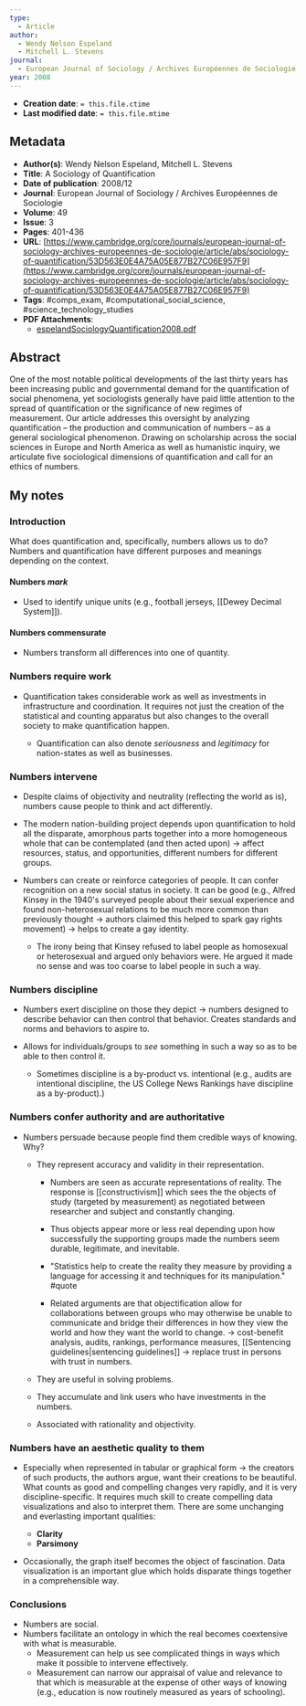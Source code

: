 ```yaml
---
type:
  - Article
author:
  - Wendy Nelson Espeland
  - Mitchell L. Stevens
journal:
  - European Journal of Sociology / Archives Européennes de Sociologie
year: 2008
---
```


* **Creation date**: `= this.file.ctime`
* **Last modified date**: `= this.file.mtime`

## Metadata

* **Author(s)**: Wendy Nelson Espeland, Mitchell L. Stevens
* **Title**: A Sociology of Quantification
* **Date of publication**: 2008/12
* **Journal**: European Journal of Sociology / Archives Européennes de Sociologie
* **Volume**: 49
* **Issue**: 3
* **Pages**: 401-436
* **URL**: [https://www.cambridge.org/core/journals/european-journal-of-sociology-archives-europeennes-de-sociologie/article/abs/sociology-of-quantification/53D563E0E4A75A05E877B27C06E957F9](https://www.cambridge.org/core/journals/european-journal-of-sociology-archives-europeennes-de-sociologie/article/abs/sociology-of-quantification/53D563E0E4A75A05E877B27C06E957F9)
* **Tags**: #comps_exam, #computational_social_science, #science_technology_studies
* **PDF Attachments**:
  * [espelandSociologyQuantification2008.pdf](zotero://open-pdf/library/items/2Q7EIP5Z)

## Abstract

One of the most notable political developments of the last thirty years has been increasing public and governmental demand for the quantification of social phenomena, yet sociologists generally have paid little attention to the spread of quantification or the significance of new regimes of measurement. Our article addresses this oversight by analyzing quantification – the production and communication of numbers – as a general sociological phenomenon. Drawing on scholarship across the social sciences in Europe and North America as well as humanistic inquiry, we articulate five sociological dimensions of quantification and call for an ethics of numbers.

## My notes

### Introduction

What does quantification and, specifically, numbers allows us to do? Numbers and quantification have different purposes and meanings depending on the context.

#### Numbers *mark*

* Used to identify unique units (e.g., football jerseys, [[Dewey Decimal System]]).

#### Numbers commensurate

* Numbers transform all differences into one of quantity.

### Numbers require work

* Quantification takes considerable work as well as investments in infrastructure and coordination. It requires not just the creation of the statistical and counting apparatus but also changes to the overall society to make quantification happen.
  
	* Quantification can also denote *seriousness* and *legitimacy* for nation-states as well as businesses.

### Numbers intervene

* Despite claims of objectivity and neutrality (reflecting the world as is), numbers cause people to think and act differently.
  
* The modern nation-building project depends upon quantification to hold all the disparate, amorphous parts together into a more homogeneous whole that can be contemplated (and then acted upon) -> affect resources, status, and opportunities, different numbers for different groups.
  
* Numbers can create or reinforce categories of people. It can confer recognition on a new social status in society. It can be good (e.g., Alfred Kinsey in the 1940's surveyed people about their sexual experience and found non-heterosexual relations to be much more common than previously thought -> authors claimed this helped to spark gay rights movement) -> helps to create a gay identity.
  
	* The irony being that Kinsey refused to label people as homosexual or heterosexual and argued only behaviors were. He argued it made no sense and was too coarse to label people in such a way.

### Numbers discipline

* Numbers exert discipline on those they depict -> numbers designed to describe behavior can then control that behavior. Creates standards and norms and behaviors to aspire to.
  
* Allows for individuals/groups to *see* something in such a way so as to be able to then control it.
  
	* Sometimes discipline is a by-product vs. intentional (e.g., audits are intentional discipline, the US College News Rankings have discipline as a by-product).)

### Numbers confer authority and are authoritative

* Numbers persuade because people find them credible ways of knowing. Why?
  
	* They represent accuracy and validity in their representation.
	  
		* Numbers are seen as accurate representations of reality. The response is [[constructivism]] which sees the the objects of study (targeted by measurement) as negotiated between researcher and subject and constantly changing.
		  
		* Thus objects appear more or less real depending upon how successfully the supporting groups made the numbers seem durable, legitimate, and inevitable.
		  
		* "Statistics help to create the reality they measure by providing a language for accessing it and techniques for its manipulation." #quote  
		  
		* Related arguments are that objectification allow for collaborations between groups who may otherwise be unable to communicate and bridge their differences in how they view the world and how they want the world to change. -> cost-benefit analysis, audits, rankings, performance measures, [[Sentencing guidelines|sentencing guidelines]] -> replace trust in persons with trust in numbers.
		  
	* They are useful in solving problems.
	* They accumulate and link users who have investments in the numbers.
	* Associated with rationality and objectivity.

### Numbers have an aesthetic quality to them

* Especially when represented in tabular or graphical form -> the creators of such products, the authors argue, want their creations to be beautiful. What counts as good and compelling changes very rapidly, and it is very discipline-specific. It requires much skill to create compelling data visualizations and also to interpret them. There are some unchanging and everlasting important qualities:
  
	* **Clarity**
	* **Parsimony**
	  
* Occasionally, the graph itself becomes the object of fascination. Data visualization is an important glue which holds disparate things together in a comprehensible way.

### Conclusions

* Numbers are social.
* Numbers facilitate an ontology in which the real becomes coextensive with what is measurable.
	* Measurement can help us see complicated things in ways which make it possible to intervene effectively.
	* Measurement can narrow our appraisal of value and relevance to that which is measurable at the expense of other ways of knowing (e.g., education is now routinely measured as years of schooling).